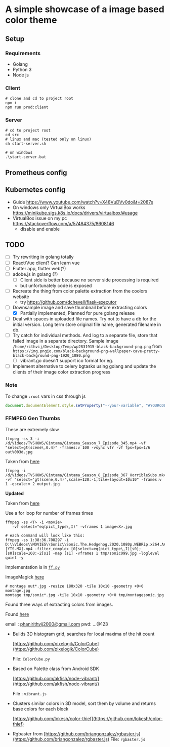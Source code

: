 # A simple showcase of a image based color theme

## Setup

### Requirements

- Golang
- Python 3
- Node js

### Client

```shell
# clone and cd to project root
npm i
npm run prod:client
```

### Server

```shell
# cd to project root
cd src
# linux and mac (tested only on linux)
sh start-server.sh

# on windows
.\start-server.bat
```

## Prometheus config


## Kubernetes config

- Guide https://www.youtube.com/watch?v=X48VuDVv0do&t=2087s
- On windows only VirtualBox works https://minikube.sigs.k8s.io/docs/drivers/virtualbox/#usage
- VirtualBox issue on my pc https://stackoverflow.com/a/57484375/8608146
  - disable and enable

## TODO

- [ ] Try rewriting in golang totally
- [ ] React/Vue client? Can learn vue
- [ ] Flutter app, flutter web(?)
- [ ] adobe.js in golang (?)
  - [ ] Client side is better because no server side processing is required
  - but unfortunately code is exposed
- [ ] Recreate the thing from color palette extraction from the coolors website
  - try https://github.com/dchevell/flask-executor
- [ ] Downsample image and save thumbnail before extracting colors
  - [x] Partially implemented, Planned for pure golang release
- [ ] Deal with spaces in uploaded file names. Try not to have a db for the initial version. Long term store original file name, generated filename in db.
- [ ] Try catch for individual methods. And log to a separate file, store that failed image in a separate directory.
      Sample image `/home/rithvij/Desktop/Temp/wp2831915-black-background-png.png` from `https://img.pngio.com/black-background-png-wallpaper-cave-pretty-black-background-png-1920_1080.png`
  - [ ] vibrant.go doesn't support ico format for eg.
- [ ] Implement alternative to celery bgtasks using golang and update the clients of their image color extraction progress

### Note

To change `:root` vars in css through js

```javascript
document.documentElement.style.setProperty("--your-variable", "#YOURCOLOR");
```

### FFMPEG Gen Thumbs

These are extremely slow

```shell
ffmpeg -ss 3 -i /d/Videos/TVSHOWS/Gintama/Gintama_Season_7_Episode_345.mp4 -vf "select=gt(scene\,0.4)" -frames:v 100 -vsync vfr -vf fps=fps=1/6 out%003d.jpg
```

Taken from [here](https://askubuntu.com/questions/377579/ffmpeg-output-screenshot-gallery)

```shell
ffmpeg -i /d/Videos/TVSHOWS/Gintama/Gintama_Season_8_Episode_367_HorribleSubs.mkv -vf "select='gt(scene,0.4)',scale=120:-1,tile=layout=10x10" -frames:v 1 -qscale:v 2 output.jpg
```

**Updated**

Taken from [here](https://superuser.com/a/821680/1049709)

Use a for loop for number of frames times

```
ffmpeg -ss <T> -i <movie>
   -vf select="eq(pict_type\,I)" -vframes 1 image<X>.jpg
```

```shell
# each command will look like this:
ffmpeg -ss 1:38:36.708297 -i D:\\Videos\\MOVIES\\Sonic\\Sonic.The.Hedgehog.2020.1080p.WEBRip.x264.AAC-[YTS.MX].mp4 -filter_complex [0]select=eq(pict_type\,I)[s0];[s0]scale=160:-2[s1] -map [s1] -vframes 1 tmp/sonic099.jpg -loglevel quiet -y
```

Implementation is in [`ff.py`](ff.py)

ImageMagick [here](http://www.imagemagick.org/Usage/montage/)

```shell
# montage out*.jpg -resize 180x320 -tile 10x10 -geometry +0+0 montage.jpg
montage tmp/sonic*.jpg -tile 10x10 -geometry +0+0 tmp/montagesonic.jpg
```

Found three ways of extracting colors from images.

Found [here](http://palette.site/)

email : phanirithvij2000@gmail.com
pwd: ...@123

<!-- api_key : 1a3d575520ff2130aba23a88f09b2c28 -->

- Builds 3D histogram grid, searches for local maxima of the hit count

  [https://github.com/pixelogik/ColorCube](https://github.com/pixelogik/ColorCube)

  File: `ColorCube.py`

- Based on Palette class from Android SDK

  [https://github.com/akfish/node-vibrant/](https://github.com/akfish/node-vibrant/)

  File : `vibrant.js`

- Clusters similar colors in 3D model, sort them by volume and returns base colors for each block

  [https://github.com/lokesh/color-thief](https://github.com/lokesh/color-thief)

- Rgbaster from [https://github.com/briangonzalez/rgbaster.js](https://github.com/briangonzalez/rgbaster.js)
  File: `rgbaster.js`
